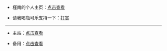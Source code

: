 * 槿南的个人主页：[点击查看](https://jinnan11.eu.org)

* 请我喝瓶可乐支持一下：[打赏](https://flowus.cn/share/31646873-4314-4769-8d66-84c37398d72e)

---

* 主站：[点击查看](https://jn11.eu.org/)

* 备用：[点击查看](https://www.123pan.com/s/hvZDVv-cKgxH.html)
